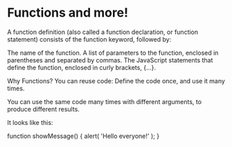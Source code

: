 # Functions and more!

A function definition (also called a function declaration, or function statement) consists of the function keyword, followed by:

The name of the function.
A list of parameters to the function, enclosed in parentheses and separated by commas.
The JavaScript statements that define the function, enclosed in curly brackets, {...}.

Why Functions?
You can reuse code: Define the code once, and use it many times.

You can use the same code many times with different arguments, to produce different results.

It looks like this:

function showMessage() {
  alert( 'Hello everyone!' );
}
